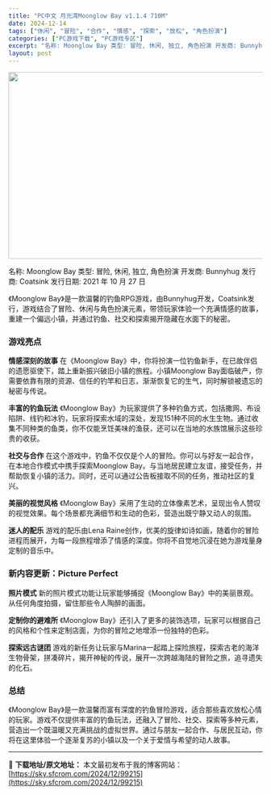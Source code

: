 ```yaml
---
title: "PC中文 月光湾Moonglow Bay v1.1.4 710M"
date: 2024-12-14
tags: ["休闲", "冒险", "合作", "情感", "探索", "放松", "角色扮演"]
categories: ["PC游戏下载", "PC游戏专区"]
excerpt: "名称: Moonglow Bay 类型: 冒险, 休闲, 独立, 角色扮演 开发商: Bunnyhug 发行商: Coatsink 发行日期: 2021 年 10 月 27 日 《Moonglow Bay》是一款温馨的钓鱼RPG游戏，由Bunnyhug开发，Coatsink发行，游戏结合了冒险、休闲&hellip;"
layout: post
---
```


<img class="aligncenter size-full wp-image-99217" src="https://sky.sfcrom.com/wp-content/uploads/2024/12/2024121401275276.webp" alt="" width="660" height="370" />

名称: Moonglow Bay
类型: 冒险, 休闲, 独立, 角色扮演
开发商: Bunnyhug
发行商: Coatsink
发行日期: 2021 年 10 月 27 日

《Moonglow Bay》是一款温馨的钓鱼RPG游戏，由Bunnyhug开发，Coatsink发行，游戏结合了冒险、休闲与角色扮演元素，带领玩家体验一个充满情感的故事，重建一个偏远小镇，并通过钓鱼、社交和探索揭开隐藏在水面下的秘密。
<h3><strong>游戏亮点</strong></h3>
<strong>情感深刻的故事</strong>
在《Moonglow Bay》中，你将扮演一位钓鱼新手，在已故伴侣的遗愿驱使下，踏上重新振兴破旧小镇的旅程。小镇Moonglow Bay面临破产，你需要依靠有限的资源、信任的钓竿和日志，渐渐恢复它的生气，同时解锁被遗忘的秘密与传说。

<strong>丰富的钓鱼玩法</strong>
《Moonglow Bay》为玩家提供了多种钓鱼方式，包括撒网、布设陷阱、线钓和冰钓，玩家将探索水域的深处，发现151种不同的水生生物。通过收集不同种类的鱼类，你不仅能烹饪美味的渔获，还可以在当地的水族馆展示这些珍贵的收获。

<strong>社交与合作</strong>
在这个游戏中，钓鱼不仅仅是个人的冒险。你可以与好友一起合作，在本地合作模式中携手探索Moonglow Bay。与当地居民建立友谊，接受任务，并帮助恢复小镇的活力。同时，还可以通过公告板接取不同的任务，推动社区的复兴。

<strong>美丽的视觉风格</strong>
《Moonglow Bay》采用了生动的立体像素艺术，呈现出令人赞叹的视觉效果。每个场景都充满细节和生动的色彩，营造出既宁静又动人的氛围。

<strong>迷人的配乐</strong>
游戏的配乐由Lena Raine创作，优美的旋律如诗如画，随着你的冒险进程而展开，为每一段旅程增添了情感的深度。你将不自觉地沉浸在她为游戏量身定制的音乐中。
<h3><strong>新内容更新：Picture Perfect</strong></h3>
<strong>照片模式</strong>
新的照片模式功能让玩家能够捕捉《Moonglow Bay》中的美丽景观。从任何角度拍摄，留住那些令人陶醉的画面。

<strong>定制你的避难所</strong>
《Moonglow Bay》还引入了更多的装饰选项，玩家可以根据自己的风格和个性来定制店面，为你的冒险之地增添一份独特的色彩。

<strong>探索远古谜团</strong>
游戏的新任务让玩家与Marina一起踏上探险旅程，探索古老的海洋生物骨架，拼凑碎片，揭开神秘的传说，展开一次跨越海陆的冒险之旅，追寻遗失的化石。
<h3><strong>总结</strong></h3>
《Moonglow Bay》是一款温馨而富有深度的钓鱼冒险游戏，适合那些喜欢放松心情的玩家。游戏不仅提供丰富的钓鱼玩法，还融入了冒险、社交、探索等多种元素，营造出一个既温暖又充满挑战的虚拟世界。通过与朋友一起合作、与居民互动，你将在这里体验一个逐渐复苏的小镇以及一个关于爱情与希望的动人故事。

---
📖 **下载地址/原文地址：** 本文最初发布于我的博客网站：[https://sky.sfcrom.com/2024/12/99215](https://sky.sfcrom.com/2024/12/99215)
